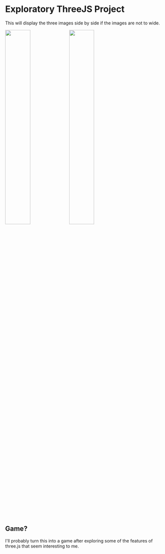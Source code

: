 # Exploratory ThreeJS Project


This will display the three images side by side if the images are not to wide.

<p float="left">
  <img src="https://github.com/RamiAwar/three-js-intro/raw/master/img/car_photo.JPG" width="40%" />
  <img src="https://github.com/RamiAwar/three-js-intro/raw/master/img/car_3.JPG" width="40%" /> 
</p>



## Game?
I'll probably turn this into a game after exploring some of the features of three.js that seem interesting to me.
